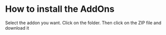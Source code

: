 # How to install the AddOns

Select the addon you want. Click on the folder. Then click on the ZIP file and download it